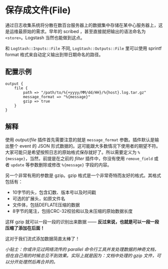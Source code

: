 # 保存成文件(File)

通过日志收集系统将分散在数百台服务器上的数据集中存储在某中心服务器上，这是运维最原始的需求。早年的 scribed ，甚至直接就把输出的语法命名为 `<store>`。Logstash 当然也能做到这点。

和 `LogStash::Inputs::File` 不同, `LogStash::Outputs::File` 里可以使用 sprintf format 格式来自动定义输出到带日期命名的路径。

## 配置示例

```
output {
    file {
        path => "/path/to/%{+yyyy/MM/dd/HH}/%{host}.log.tar.gz"
        message_format => "%{message}"
        gzip => true
    }
}
```

## 解释

使用 *output/file* 插件首先需要注意的就是 `message_format` 参数。插件默认是输出整个 event 的 JSON 形式数据的。这可能跟大多数情况下使用者的期望不符。大家可能只是希望按照日志的原始格式保存就好了。所以需要定义为 `%{message}`，当然，前提是在之前的 *filter* 插件中，你没有使用 `remove_field` 或者 `update` 等参数删除或修改 `%{message}` 字段的内容。

另一个非常有用的参数是 gzip。gzip 格式是一个非常奇特而友好的格式。其格式包括有：

* 10字节的头，包含幻数、版本号以及时间戳
* 可选的扩展头，如原文件名
* 文件体，包括DEFLATE压缩的数据
* 8字节的尾注，包括CRC-32校验和以及未压缩的原始数据长度

这样 gzip 就可以一段一段的识别出来数据 —— **反过来说，也就是可以一段一段压缩了添加在后面！**

这对于我们流式添加数据简直太棒了！

*小贴士：你或许见过网络流传的 parallel 命令行工具并发处理数据的神奇文档，但在自己用的时候总见不到效果。实际上就是因为：文档中处理的 gzip 文件，可以分开处理然后再合并的。*


